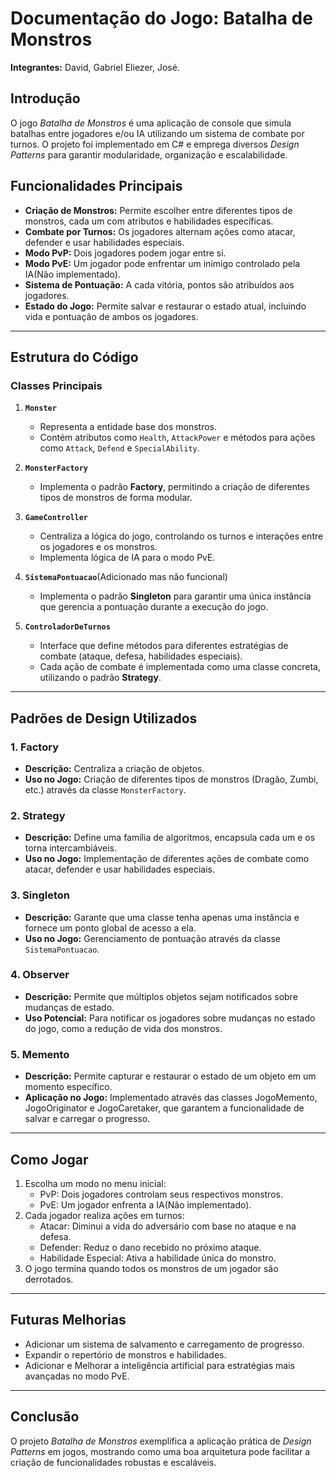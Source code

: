 # Documentação do Jogo: **Batalha de Monstros**

**Integrantes:** David, Gabriel Eliezer, José.

## Introdução

O jogo *Batalha de Monstros* é uma aplicação de console que simula batalhas entre jogadores e/ou IA utilizando um sistema de combate por turnos. O projeto foi implementado em C# e emprega diversos *Design Patterns* para garantir modularidade, organização e escalabilidade.

## Funcionalidades Principais

- **Criação de Monstros:** Permite escolher entre diferentes tipos de monstros, cada um com atributos e habilidades específicas.
- **Combate por Turnos:** Os jogadores alternam ações como atacar, defender e usar habilidades especiais.
- **Modo PvP:** Dois jogadores podem jogar entre si.
- **Modo PvE:** Um jogador pode enfrentar um inimigo controlado pela IA(Não implementado).
- **Sistema de Pontuação:** A cada vitória, pontos são atribuídos aos jogadores.
- **Estado do Jogo:** Permite salvar e restaurar o estado atual, incluindo vida e pontuação de ambos os jogadores.

---

## Estrutura do Código

### Classes Principais

1. **`Monster`**
   - Representa a entidade base dos monstros.
   - Contém atributos como `Health`, `AttackPower` e métodos para ações como `Attack`, `Defend` e `SpecialAbility`.

2. **`MonsterFactory`**
   - Implementa o padrão **Factory**, permitindo a criação de diferentes tipos de monstros de forma modular.

3. **`GameController`**
   - Centraliza a lógica do jogo, controlando os turnos e interações entre os jogadores e os monstros.
   - Implementa lógica de IA para o modo PvE.

4. **`SistemaPontuacao`**(Adicionado mas não funcional)
   - Implementa o padrão **Singleton** para garantir uma única instância que gerencia a pontuação durante a execução do jogo.

5. **`ControladorDeTurnos`**
   - Interface que define métodos para diferentes estratégias de combate (ataque, defesa, habilidades especiais).
   - Cada ação de combate é implementada como uma classe concreta, utilizando o padrão **Strategy**.

---

## Padrões de Design Utilizados

### 1. **Factory**
- **Descrição:** Centraliza a criação de objetos.
- **Uso no Jogo:** Criação de diferentes tipos de monstros (Dragão, Zumbi, etc.) através da classe `MonsterFactory`.

### 2. **Strategy**
- **Descrição:** Define uma família de algoritmos, encapsula cada um e os torna intercambiáveis.
- **Uso no Jogo:** Implementação de diferentes ações de combate como atacar, defender e usar habilidades especiais.

### 3. **Singleton**
- **Descrição:** Garante que uma classe tenha apenas uma instância e fornece um ponto global de acesso a ela.
- **Uso no Jogo:** Gerenciamento de pontuação através da classe `SistemaPontuacao`.

### 4. **Observer**
- **Descrição:** Permite que múltiplos objetos sejam notificados sobre mudanças de estado.
- **Uso Potencial:** Para notificar os jogadores sobre mudanças no estado do jogo, como a redução de vida dos monstros.
### 5. **Memento**
- **Descrição:** Permite capturar e restaurar o estado de um objeto em um momento específico.
- **Aplicação no Jogo:** Implementado através das classes JogoMemento, JogoOriginator e JogoCaretaker, que garantem a funcionalidade de salvar e carregar o progresso.

---

## Como Jogar

1. Escolha um modo no menu inicial:
   - PvP: Dois jogadores controlam seus respectivos monstros.
   - PvE: Um jogador enfrenta a IA(Não implementado).
2. Cada jogador realiza ações em turnos:
   - Atacar: Diminui a vida do adversário com base no ataque e na defesa.
   - Defender: Reduz o dano recebido no próximo ataque.
   - Habilidade Especial: Ativa a habilidade única do monstro.
3. O jogo termina quando todos os monstros de um jogador são derrotados.

---

## Futuras Melhorias

- Adicionar um sistema de salvamento e carregamento de progresso.
- Expandir o repertório de monstros e habilidades.
- Adicionar e Melhorar a inteligência artificial para estratégias mais avançadas no modo PvE.

---

## Conclusão

O projeto *Batalha de Monstros* exemplifica a aplicação prática de *Design Patterns* em jogos, mostrando como uma boa arquitetura pode facilitar a criação de funcionalidades robustas e escaláveis.
